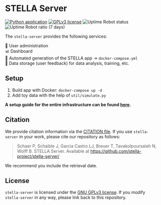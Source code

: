 # STELLA Server

[![Python application](https://github.com/stella-project/stella-server/actions/workflows/push.yml/badge.svg?branch=master)](https://github.com/stella-project/stella-server/actions/workflows/push.yml)
[![GPLv3 license](https://img.shields.io/badge/License-GPLv3-blue.svg)](http://perso.crans.org/besson/LICENSE.html)
![Uptime Robot status](https://img.shields.io/uptimerobot/status/m787965418-9316cd5dcf2729ae45301889)
![Uptime Robot ratio (7 days)](https://img.shields.io/uptimerobot/ratio/7/m787965418-9316cd5dcf2729ae45301889)



The `stella-server` provides the following services:

:busts_in_silhouette: User administration  
:bar_chart: Dashboard  
:robot: Automated generation of the STELLA app &rarr; `docker-compose.yml`  
:floppy_disk: Data storage (user feedback) for data analysis, training, etc.

## Setup

1. Build app with Docker:  `docker-compose up -d`
2. Add toy data with the help of `util/simulate.py`

**A setup guide for the entire infrastructure can be found [here](./doc/README.md).**

## Citation

We provide citation information via the [CITATION file](./CITATION.cff). If you use `stella-server` in your work, please cite our repository as follows:

> Schaer P, Schaible J, Garcia Castro LJ, Breuer T, Tavakolpoursaleh N, Wolff B. STELLA Server. Available at https://github.com/stella-project/stella-server/

We recommend you include the retrieval date.

## License

`stella-server` is licensed under the [GNU GPLv3 license](https://github.com/stella-project/stella-server/blob/master/LICENSE). If you modify `stella-server` in any way, please link back to this repository.

